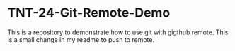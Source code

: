 # TNT-24-Git-Remote-Demo
This is a repository to demonstrate how to use git with gigthub remote. 
This is a small change in my readme to push to remote. 
